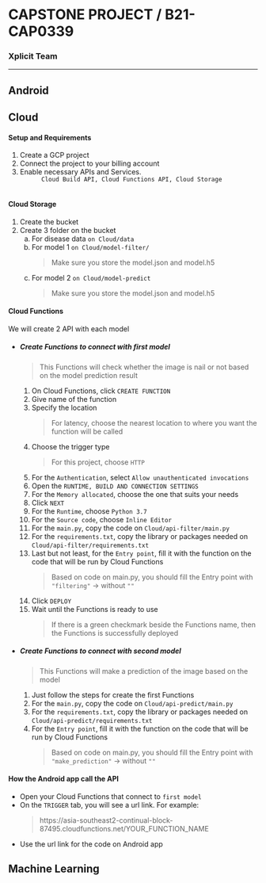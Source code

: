 <h1>CAPSTONE PROJECT / B21-CAP0339</h1>
<h3>Xplicit Team</h3>
<hr>
<!-- buat Android -->
<h2>Android</h2>



<!-- buat Cloud -->
<h2>Cloud</h2>
<h4>Setup and Requirements</h4>
<ol>
  <li>Create a GCP project</li>
  <li>Connect the project to your billing account</li>
  <li>Enable necessary APIs and Services. 
    <code>
      Cloud Build API, Cloud Functions API, Cloud Storage
    </code>
  </li>
</ol>
<h4>Cloud Storage</h4>
<ol>
  <li>Create the bucket</li>
  <li>Create 3 folder on the bucket
    <ol type="a">
      <li>For disease data <code>on Cloud/data</code>
      </li>
      <li>For model 1 <code>on Cloud/model-filter/</code>
        <blockquote>Make sure you store the model.json and model.h5</blockquote>
      </li>
      <li>For model 2 <code>on Cloud/model-predict</code>
        <blockquote>Make sure you store the model.json and model.h5</blockquote>
      </li>
    </ol>
  </li>
</ol>
<h4>Cloud Functions</h4>
We will create 2 API with each model
<ul>
  <li><h5>Create Functions to connect with first model</h5>
    <blockquote>This Functions will check whether the image is nail or not based on the model prediction result</blockquote>
    <ol type="1">
      <li>On Cloud Functions, click <code>CREATE FUNCTION</code></li>
      <li>Give name of the function</li>
      <li>Specify the location</li>
      <blockquote>For latency, choose the nearest location to where you want the function will be called </blockquote>
      <li>Choose the trigger type</li>
      <blockquote>For this project, choose <code>HTTP</code></blockquote>
      <li>For the <code>Authentication</code>, select <code>Allow unauthenticated invocations</code></li>
      <li>Open the <code>RUNTIME, BUILD AND CONNECTION SETTINGS</code></li>
      <li>For the <code>Memory allocated</code>, choose the one that suits your needs</li>
      <li>Click <code>NEXT</code></li>
      <li>For the <code>Runtime</code>, choose <code>Python 3.7</code></li>
      <li>For the <code>Source code</code>, choose <code>Inline Editor</code></li>
      <li>For the <code>main.py</code>, copy the code on <code>Cloud/api-filter/main.py</code></li>
      <li>For the <code>requirements.txt</code>, copy the library or packages needed on <code>Cloud/api-filter/requirements.txt</code></li>
      <li>Last but not least, for the <code>Entry point</code>, fill it with the function on the code that will be run by Cloud Functions</li>
      <blockquote>Based on code on main.py, you should fill the Entry point with <code>"filtering"</code> -> without <code>""</code></blockquote>
      <li>Click <code>DEPLOY</code></li>
      <li>Wait until the Functions is ready to use</li>
      <blockquote>If there is a green checkmark beside the Functions name, then the Functions is successfully deployed</blockquote>
    </ol>
  </li>
  <li><h5>Create Functions to connect with second model</h5>
    <blockquote>This Functions will make a prediction of the image based on the model</blockquote>
    <ol type="1">
      <li>Just follow the steps for create the first Functions</li>
      <li>For the <code>main.py</code>, copy the code on <code>Cloud/api-predict/main.py</code></li>
      <li>For the <code>requirements.txt</code>, copy the library or packages needed on <code>Cloud/api-predict/requirements.txt</code></li>
      <li>For the <code>Entry point</code>, fill it with the function on the code that will be run by Cloud Functions</li>
      <blockquote>Based on code on main.py, you should fill the Entry point with <code>"make_prediction"</code> -> without <code>""</code></blockquote>
    </ol>
  </li>
</ul>
<h4>How the Android app call the API</h4>
<ul>
  <li>Open your Cloud Functions that connect to <code>first model</code>
  <li>On the <code>TRIGGER</code> tab, you will see a url link. For example:</li>
  <blockquote>https://asia-southeast2-continual-block-87495.cloudfunctions.net/YOUR_FUNCTION_NAME</blockquote>
  <li>Use the url link for the code on Android app</li>
</ul>

<!-- buat ML -->
<h2>Machine Learning</h2>

